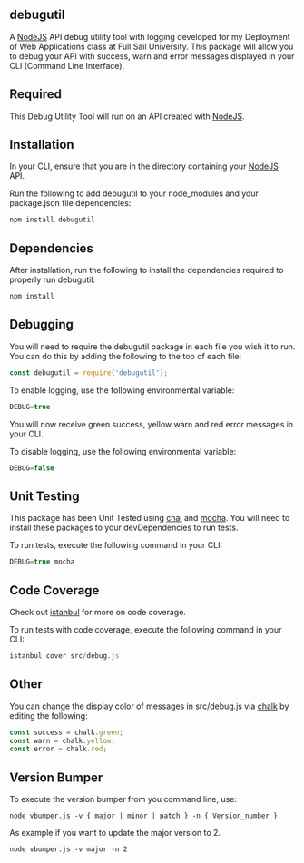 ## debugutil
A [NodeJS](https://nodejs.org/en/) API debug utility tool with logging developed for my Deployment of Web Applications class at Full Sail University. This package will allow you to debug your API with success, warn and error messages displayed in your CLI (Command Line Interface).

## Required
This Debug Utility Tool will run on an API created with [NodeJS](https://nodejs.org/en/).

## Installation
In your CLI, ensure that you are in the directory containing your [NodeJS](https://nodejs.org/en/) API.

Run the following to add debugutil to your node_modules and your package.json file dependencies:
```javascript
npm install debugutil
```

## Dependencies
After installation, run the following to install the dependencies required to properly run debugutil:
```javascript
npm install
```

## Debugging
You will need to require the debugutil package in each file you wish it to run. You can do this by adding the following to the top of each file:
```javascript
const debugutil = require('debugutil');
```

To enable logging, use the following environmental variable:
```javascript
DEBUG=true
```

You will now receive green success, yellow warn and red error messages in your CLI.

To disable logging, use the following environmental variable:
```javascript
DEBUG=false
```

## Unit Testing
This package has been Unit Tested using [chai](https://www.npmjs.com/package/chai) and [mocha](https://www.npmjs.com/package/mocha). You will need to install these packages to your devDependencies to run tests.

To run tests, execute the following command in your CLI:
```javascript
DEBUG=true mocha
```

## Code Coverage
Check out [istanbul](https://www.npmjs.com/package/istanbul) for more on code coverage.

To run tests with code coverage, execute the following command in your CLI:
```javascript
istanbul cover src/debug.js
```

## Other  
You can change the display color of messages in src/debug.js via [chalk](https://www.npmjs.com/package/chalk) by editing the following:
```javascript
const success = chalk.green;
const warn = chalk.yellow;
const error = chalk.red;
```

## Version Bumper
To execute the version bumper from you command line, use:
~~~~
node vbumper.js -v { major | minor | patch } -n { Version_number }
~~~~

As example if you want to update the major version to 2.
~~~~
node vbumper.js -v major -n 2
~~~~
